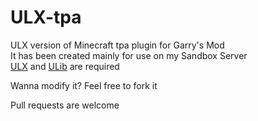 # ULX-tpa
  ULX version of Minecraft tpa plugin for Garry's Mod<br>It has been created mainly for use on my Sandbox Server<br>
  <a href="https://github.com/TeamUlysses/ulx">ULX</a> and <a href="https://github.com/TeamUlysses/ulib">ULib</a> are required

  Wanna modify it? Feel free to fork it
  
  Pull requests are welcome
